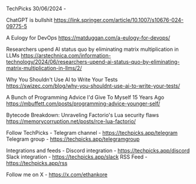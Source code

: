 TechPicks 30/06/2024 -

ChatGPT is bullshit
https://link.springer.com/article/10.1007/s10676-024-09775-5

A Eulogy for DevOps
https://matduggan.com/a-eulogy-for-devops/

Researchers upend AI status quo by eliminating matrix multiplication in LLMs
https://arstechnica.com/information-technology/2024/06/researchers-upend-ai-status-quo-by-eliminating-matrix-multiplication-in-llms/2/

Why You Shouldn't Use AI to Write Your Tests
https://swizec.com/blog/why-you-shouldnt-use-ai-to-write-your-tests/

A Bunch of Programming Advice I'd Give To Myself 15 Years Ago
https://mbuffett.com/posts/programming-advice-younger-self/

Bytecode Breakdown: Unraveling Factorio's Lua security flaws
https://memorycorruption.net/posts/rce-lua-factorio/

Follow TechPicks -
Telegram channel - https://techpicks.app/telegram
Telegram group - https://techpicks.app/telegramgroup

Integrations and feeds -
Discord integration - https://techpicks.app/discord
Slack integration - https://techpicks.app/slack
RSS Feed - https://techpicks.app/rss

Follow me on X - https://x.com/ethankore